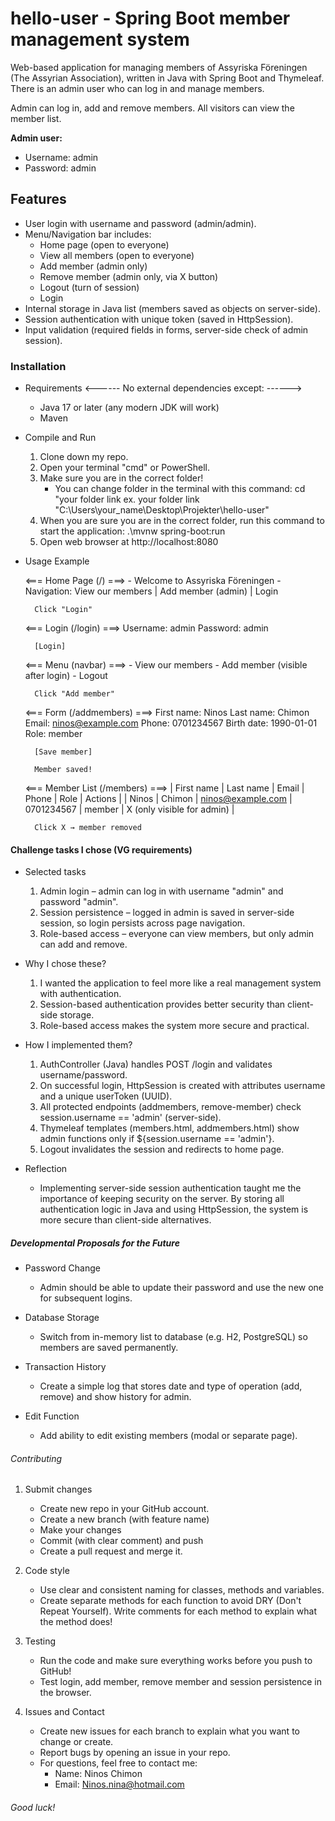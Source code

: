 # hello-user - Spring Boot member management system

Web-based application for managing members of Assyriska Föreningen (The Assyrian Association), written in Java with Spring Boot and Thymeleaf.
There is an admin user who can log in and manage members.

Admin can log in, add and remove members. All visitors can view the member list.

**Admin user:**
- Username: admin
- Password: admin


## Features

* User login with username and password (admin/admin).
* Menu/Navigation bar includes:
     - Home page (open to everyone)
     - View all members (open to everyone)
     - Add member (admin only)
     - Remove member (admin only, via X button)
     - Logout (turn of session)
     - Login
* Internal storage in Java list (members saved as objects on server-side).
* Session authentication with unique token (saved in HttpSession).
* Input validation (required fields in forms, server-side check of admin session).

### Installation

* Requirements
     <------ No external dependencies except: ------>
     - Java 17 or later (any modern JDK will work)
     - Maven

* Compile and Run
     1. Clone down my repo.
     2. Open your terminal "cmd" or PowerShell.
     3. Make sure you are in the correct folder!
        - You can change folder in the terminal with this command:
          cd "your folder link ex. your folder link "C:\Users\your_name\Desktop\Projekter\hello-user"
     4. When you are sure you are in the correct folder, run this command to start the application:
          .\mvnw spring-boot:run
     5. Open web browser at http://localhost:8080

* Usage Example

     <=== Home Page (/) ===>
        - Welcome to Assyriska Föreningen
        - Navigation: View our members | Add member (admin) | Login

        Click "Login"

     <=== Login (/login) ===>
        Username: admin
        Password: admin
        
        [Login]

     <=== Menu (navbar) ===>
        - View our members
        - Add member (visible after login)
        - Logout

        Click "Add member"

     <=== Form (/addmembers) ===>
        First name: Ninos
        Last name: Chimon
        Email: ninos@example.com
        Phone: 0701234567
        Birth date: 1990-01-01
        Role: member

        [Save member]

        Member saved!

     <=== Member List (/members) ===>
        | First name | Last name | Email | Phone | Role | Actions |
        | Ninos   | Chimon    | ninos@example.com | 0701234567 | member | X (only visible for admin) |

        Click X → member removed

#### Challenge tasks I chose (VG requirements)

* Selected tasks
     1. Admin login – admin can log in with username "admin" and password "admin".
     2. Session persistence – logged in admin is saved in server-side session, so login persists across page navigation.
     3. Role-based access – everyone can view members, but only admin can add and remove.

* Why I chose these?
     1. I wanted the application to feel more like a real management system with authentication.
     2. Session-based authentication provides better security than client-side storage.
     3. Role-based access makes the system more secure and practical.

* How I implemented them?
     1. AuthController (Java) handles POST /login and validates username/password.
     2. On successful login, HttpSession is created with attributes username and a unique userToken (UUID).
     3. All protected endpoints (addmembers, remove-member) check session.username == 'admin' (server-side).
     4. Thymeleaf templates (members.html, addmembers.html) show admin functions only if ${session.username == 'admin'}.
     5. Logout invalidates the session and redirects to home page.


* Reflection
     - Implementing server-side session authentication taught me the importance of keeping security on the server.
       By storing all authentication logic in Java and using HttpSession, the system is more secure than client-side alternatives.

##### Developmental Proposals for the Future

* Password Change
     - Admin should be able to update their password and use the new one for subsequent logins.

* Database Storage
     - Switch from in-memory list to database (e.g. H2, PostgreSQL) so members are saved permanently.

* Transaction History
     - Create a simple log that stores date and type of operation (add, remove) and show history for admin.

* Edit Function
     - Add ability to edit existing members (modal or separate page).


###### Contributing

1. Submit changes
     - Create new repo in your GitHub account.
     - Create a new branch (with feature name)
     - Make your changes
     - Commit (with clear comment) and push
     - Create a pull request and merge it.

2. Code style
     - Use clear and consistent naming for classes, methods and variables.
     - Create separate methods for each function to avoid DRY (Don't Repeat Yourself).
       Write comments for each method to explain what the method does!

3. Testing
     - Run the code and make sure everything works before you push to GitHub!
     - Test login, add member, remove member and session persistence in the browser.

4. Issues and Contact
     - Create new issues for each branch to explain what you want to change or create.
     - Report bugs by opening an issue in your repo.
     - For questions, feel free to contact me:
          - Name: Ninos Chimon
          - Email: Ninos.nina@hotmail.com

###### Good luck!